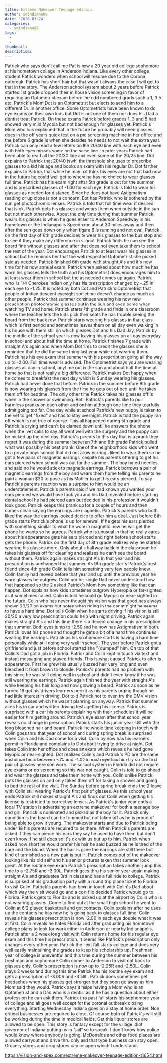 ```yaml
---
title: Extreme Makeover Teenage edition.
author: soindiana88
date: '2020-03-24'
categories:
  - soindiana88
tags:
  - 
  - 
thumbnail: 
description: 
---
```


Patrick who says don't call me Pat is now a 20 year old college sophomore at his hometown college in Anderson Indiana. Like every other college student Patrick wonders when school will resume due to the Corona outbreak. Patrick has short hair but that wasn't always the case I will get to that in the story.
The Anderson school system about 2 years before Patrick started 1st grade dropped their in house vision screening in favor of requiring an Optometrist exam before the odd numbered grads such a 1, 3 5 etc. Patrick's Mom Dot is an Optometrist but elects to send him to a different Dr. in another office. Some Optometrists have been known to do eye exams on their own kids but Dot is not one of them nor does his Dad a dentist treat Patrick. On these exams Patrick before grades 1, 3 and 5 had showed very mild Myopia but not bad enough for glasses yet. Patrick's Mom who has explained that in the future he probably will need glasses does in the off years quick test on a pre screening machine in her office and the before 6 grade is when she decides he needs to not wait the extra year. Patrick can only read a few letters on the 20/40 line with each eye and even with both eyes misses some on the same line. In prior years Patrick had been able to read all the 20/30 line and even some of the 20/25 line. Dot explains to Patrick that 20/40 iswhi the threshold she uses to prescribe glasses to a kid his age and books an exam with his regular Dr. Dot farther explains to Patrick that while he may not think his eyes are not that bad now in the future he could well get to where he has no choice to wear glasses full time. Patrick has his exam right after 5th grade is out for the summer and is prescribed glasses of -1.00 for each eye. Patrick is told to wear his glasses as needed for distance. Since he does not have Astigmatism reading or up close is not a concern. Dot has Patrick who is bothered by the sun get photochromic lenses. Patrick is told that full time wear if desired that is ok.
Patrick gets his glasses and wears them when outside in the sun but not much otherwise. About the only time during that summer Patrick wears his glasses is when he goes either to Anderson Speedway in his hometown or the Indianapolis Speedrome about 30 miles away and then after the sun goes down only when figure 8 is running and not oval.
Patrick on the first day of 6th grade decides to wear his glasses to the bus stop and to see if they make any difference in school. Patrick finds he can see the board fine without glasses and after that does not even take them to school the rest of the year.
Dot encourages Patrick to at least wear his glasses in school but he reminds her that the well respected Optometrist she picked said as needed. Patrick finished 6th grade with straight A's and it's now time for his now annual exam. Patrick when asked about how much he has worn his glasses tells the truth and his Optometrist does encourages him to at least wear them in school but the as needed comes up again. Patrick who  is 1/4 Cherokee Indian only has his prescription changed by -.25 in each eye to -1.25. It is noted by both Dot and Patrick's Optometrist that people of Indian descent eyesight sometime doesn't change as much as other people.
Patrick that summer continues wearing his now new prescription photochromic glasses out in the sun and even some when watching TV and home. Patrick starts 7th grade and finds in one classroom where the teacher lets the kids pick their seats he has trouble seeing the board from the back row. Patrick starts wearing his glasses in that class which is first period and sometimes leaves them on all day even walking in his house with them still on which pleases Dot and his Dad Jay. Patrick by the middle of the school year is now leaving his glasses on all day everyday in school and about half the time at home. Patrick finishes 7 grade with straight A's again and when Mom Dot tires to credit the glasses she is reminded that he did the same thing last year while not wearing them.
Patrick has his eye exam that summer with his prescription going all the way up to -2.00. Full time wear is advised. The Optometrist says you are wearing glasses all day in school, anytime out in the sun and about half the time at home so that is not really a big difference. Patrick makes Dot happy when he comes to breakfast the next day which is Sunday wearing his glasses. Patrick had never done that before. Patrick in the summer before 8th grade is now wearing his glasses from the time he gets out of bed until he takes them off for bedtime. The only other time Patrick takes his glasses off is when in the shower or swimming.
Both Patrick's parents like to pull harmless pranks on each other and on him although one time they tearfully admit going too far. One day while at school Patrick's new puppy is taken to the vet to get "fixed" and has to stay overnight. Patrick is told the puppy ran off which is not true of course. This all happened during 5th grade and Patrick is crying and can't be clamed down until he answers the phone when the  vet calls to say all went well with the surgery and the puppy can be picked up the next day. Patrick's parents to this day that is a prank they regret
It was during the summer between 7th and 8th grade Patrick pulled what was possibly his best prank. One of the neighborhood kids who went to a private boys school that did not allow earrings liked to wear them so he got a few pairs of magnetic earrings  despite his parents offering to get his ears pierced when school was out for the summer. The boy hated needles and said no he would stick to magnetic earrings. Patrick borrows a pair of magnetic earrings from the boy and wears them home telling his parents he paid a woman $20 to pose as his Mother to get his ears pierced. To say Patrick's parents reaction was a surprise to him would be an understatement. Patrick's parents said if we had known you wanted your ears pierced we would have took you and his Dad revealed before starting dental school he had pierced ears but decided in his profession it wouldn't look good. Patrick keeps this prank up for a couple of hours and then comes clean saying the earrings are magnetic. Patrick's parents who both liked the way the earrings looked decide to offer him a deal. Just before 8th grade starts Patrick's phone is up for renewal. If he gets his ears pierced with something similar to what he wore in magnetic now he will get the phone he wants so he agrees. Patrick who is unusual in that he really cares about his appearance gets his ears pierced and right before school starts gets the phone.
Patrick on the first day of 8th grade realizes why he started wearing his glasses more. Only about a halfway back in the classroom he takes his glasses off for cleaning and realizes he can't see the board without them. Patrick again makes straight A's in that year and his prescription is unchanged that summer.
As 9th grade starts Patrick's best friend since 4th grade Colin tells him something very few people knew. Colin family had moved before that year and up until the previous year he wore glasses he outgrew. Colin nor his single Dad never understood how that happened so the 2 asked Patrick's Mom how something like that can happen. Dot explains how kids sometimes outgrow Hyperopia or far-sighted as it sometimes called. Colin is told he could go Myopic or near-sighted in the future. Colin who has never thought his vision was that good has always shown 20/20 on exams but notes when riding in the car at night he seems to have a hard time. Dot tells Colin when he starts driving if his vision is still 20/20 a very low prescription could help with night driving.
Patrick again makes straight A's and this time there is a decent change in his prescription that summer. Both eyes jump to -2.50 and he now has Astigmatism in both. Patrick loves his phone and thought he gets a bit of a hard time continues wearing the earrings.
Patrick as his sophomore starts is having a hard time personally while still doing very well in school. The year before Patrick got a girlfriend and just before school started she "{dumped" him. On top of that Colin's Dad got a job in Florida. Patrick and Colin kept in touch via text and instant messaging and stayed friends. This is what caused Patrick to alter is appearance. First he grew his usually buzzed hair very long and even bleached it from brown to blonde. Patrick's parents had no problem with this since he was still doing well in school and didn't even know if he was still wearing the earrings. Patrick again finished the year with straight A's while keeping his hair long and now growing a beard. Patrick as soon as he turned 16 got his drivers learners permit as his parents urging though he had little interest in driving. Dot told Patrick not to even try the DMV vision without glasses which he wasn't planning on anyway. Patrick that summer aces his in car and written driving tests getting his license. Patrick is surprised with a car his parents explaining with their schedules it will be easier for him getting around. Patrick's eye exam after that school year reveals no change in prescription.
Patrick starts his junior year still with the long bleached hair and beard. Patrick the whole time keeping in touch with Colin goes thru that year of school and during spring break is surprised when Colin and his Dad come for a visit. Colin by now has his learners permit in Florida and complains to Dot about trying to drive at night. Dot takes Colin into her office and does an exam which reveals he had gone Myopic or near-sighted. Dot realizes Colin's and Patrick's PD are the same and since he is between -.75 and -1.00 in each eye has him try on the first pair of glasses here son wore. The school system in Florida did not require eye exams or do screening so this was not caught. Colin is told to go ahead and wear the glasses and take them home with you. Colin unlike Patrick puts the glasses on and only takes them off for taking a shower and going to bed the rest of the visit. The Sunday before spring break ends the 2 leave with Colin still wearing Patrick's first pair of glasses. As this school year ends Patrick still makes straight A's and finds out Colin when getting his license is restricted to corrective lenses.
As Patrick's junior year ends a local TV station is advertising an extreme makeover for both a teenage boy and girl. Patrick is nominated and picked as the boy for it. Patrick only condition is the beard can be trimmed but not taken off as he is proud of being able to grow it young. The makeover starts and due to Patrick being under 18 his parents are required to be there. When Patrick's parents are asked if they can pierce his ears they say he used to have them but don't even know if he still does so it's ok with us but up to him. Patrick when asked how short he would prefer his hair he said buzzed as he is tired of the care and the blond. When the hair is gone the earrings are still there but kind of tarnished so a new pair is put in. Patrick comes out of the makeover looking like his old self and his senior pictures taken that summer look great. At the routine eye exam Patrick's prescription takes another jump this time to a -2.75R and -3.00L.
Patrick goes thru his senior year again making straight A's and graduates 3rd in class and has a full ride to college. Patrick is surprised at his graduation party with a round trip plane ticket to Florida to visit Colin. Patrick's parents had been in touch with Colin's Dad about which way the visit would go and a coin flip decided Patrick would go to Florida. Patrick gets to Florida and is picked up at the airport by Colin who is not wearing glasses. Come to find out at the small high school he went to Colin at 6'2 played basketball and got contacts. Colin explains after he uses up the contacts he has now he is going back to glasses full time. Colin reveals his glasses prescription is now -2.00 in each eye double what it was at first. Colin reveals he hates Florida and after graduating his hometown college plans to look for work either in Anderson or nearby Indianapolis. Patrick after a 2 week long visit with Colin returns home for his regular eye exam and this time his prescription. It seems like Patrick's prescription only changes every other year.
Patrick the next fall starts college and does very well easily maintaining the grades to keep his scholarship up. Freshman year of college is uneventful and this time during the summer between his freshman and sophomore Colin comes to Anderson to visit not back to glasses only. Colin's prescription is now up to -2.25R and -2.50L. Colin stays 2 weeks and during this time Patrick has his routine eye exam and gets a prescription of -3.00R and -3.50L. Patrick does sometimes get headaches when his glasses get stronger but they soon go away as him Mom said they would. Patrick says it helps having a Mom who is an Optometrist and a Dad who is a dentist as if he has a question about either profession he can ask them.
Patrick this past fall starts his sophomore year of college and all goes well except for the coronal outbreak closing everything. Starting Wednesday Indiana goes on a stay at home order. Non critical businesses are required to close. Of course both of Patrick's will still be working during the time in medical fields. Get this liquor stores are allowed to be open.
This story is fantasy except for the village idiot governor of Indiana putting us in "jail" so to speak. I don't know how police would know where anybody is going. McDonalds and other food places are allowed carryout and drive thru only and that type business can stay open. Grocery stores and drug stores can be open which I understand.

https://vision-and-spex.com/extreme-makeover-teenage-edition-t1654.html
